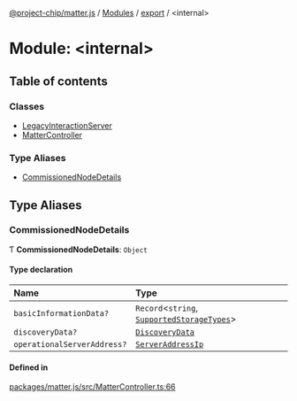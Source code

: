 [@project-chip/matter.js](../README.md) / [Modules](../modules.md) / [export](export.md) / \<internal\>

# Module: \<internal\>

## Table of contents

### Classes

- [LegacyInteractionServer](../classes/export._internal_.LegacyInteractionServer.md)
- [MatterController](../classes/export._internal_.MatterController.md)

### Type Aliases

- [CommissionedNodeDetails](export._internal_.md#commissionednodedetails)

## Type Aliases

### CommissionedNodeDetails

Ƭ **CommissionedNodeDetails**: `Object`

#### Type declaration

| Name | Type |
| :------ | :------ |
| `basicInformationData?` | `Record`\<`string`, [`SupportedStorageTypes`](storage_export.md#supportedstoragetypes)\> |
| `discoveryData?` | [`DiscoveryData`](common_export.md#discoverydata) |
| `operationalServerAddress?` | [`ServerAddressIp`](common_export.md#serveraddressip) |

#### Defined in

[packages/matter.js/src/MatterController.ts:66](https://github.com/project-chip/matter.js/blob/6d3b6a5d957d88a9231d6ecab4bb41f8133112be/packages/matter.js/src/MatterController.ts#L66)
